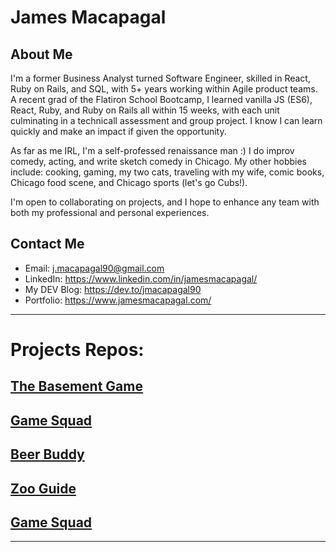 # James Macapagal
## About Me
I'm a former Business Analyst turned Software Engineer, skilled in React, Ruby on Rails, and SQL, with 5+ years working within Agile product teams. A recent grad of the Flatiron School Bootcamp, I learned vanilla JS (ES6), React, Ruby, and Ruby on Rails all within 15 weeks, with each unit culminating in a technicall assessment and group project.  I know I can learn quickly and make an impact if given the opportunity. 

As far as me IRL, I'm a self-professed renaissance man :)  I do improv comedy, acting, and write sketch comedy in Chicago. My other hobbies include: cooking, gaming, my two cats, traveling with my wife, comic books, Chicago food scene, and Chicago sports (let's go Cubs!). 

I'm open to collaborating on projects, and I hope to enhance any team with both my professional and personal experiences.  

## Contact Me

- Email: j.macapagal90@gmail.com
- LinkedIn: https://www.linkedin.com/in/jamesmacapagal/
- My DEV Blog: https://dev.to/jmacapagal90
- Portfolio: https://www.jamesmacapagal.com/
---
# Projects Repos:
## [The Basement Game](https://github.com/batmanonwheels/the-basement-game)
## [Game Squad](https://github.com/batmanonwheels/game_squad_frontend)
## [Beer Buddy](https://github.com/jmacapagal90/p2-project-beer-buddy)
## [Zoo Guide](https://github.com/jmacapagal90/p3-sinatra-react-project-front-end)
## [Game Squad](https://github.com/batmanonwheels/game_squad_frontend)
---


<!---
jmacapagal90/jmacapagal90 is a ✨ special ✨ repository because its `README.md` (this file) appears on your GitHub profile.
You can click the Preview link to take a look at your changes.
--->

